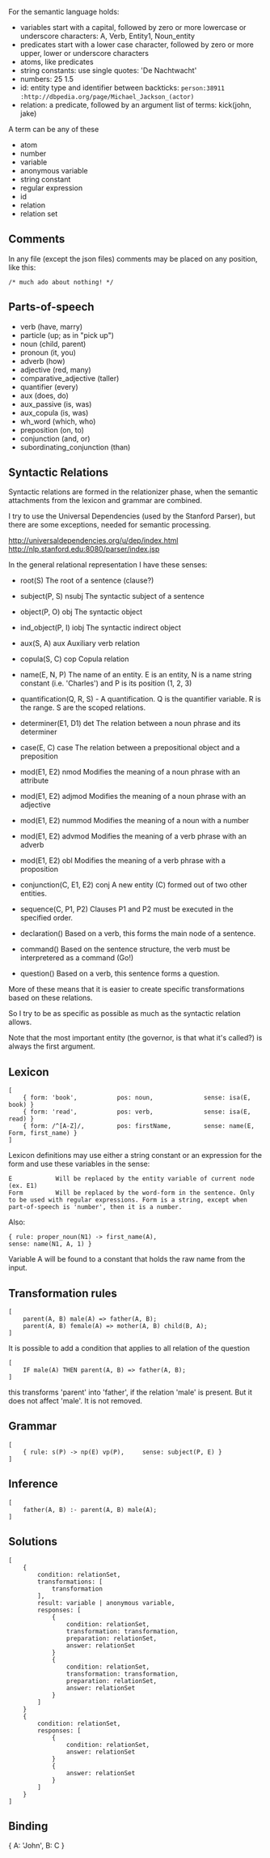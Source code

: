 For the semantic language holds:
 
 * variables start with a capital, followed by zero or more lowercase or underscore characters: A, Verb, Entity1, Noun_entity
 * predicates start with a lower case character, followed by zero or more upper, lower or underscore characters
 * atoms, like predicates
 * string constants: use single quotes: 'De Nachtwacht'
 * numbers: 25 1.5
* id: entity type and identifier between backticks: `person:38911` `:http://dbpedia.org/page/Michael_Jackson_(actor)`
 * relation: a predicate, followed by an argument list of terms: kick(john, jake)

 A term can be any of these

 * atom
 * number
 * variable
 * anonymous variable
 * string constant
 * regular expression
 * id
 * relation
 * relation set

## Comments

 In any file (except the json files) comments may be placed on any position, like this:

    /* much ado about nothing! */

## Parts-of-speech

* verb (have, marry)
* particle (up; as in "pick up")
* noun (child, parent)
* pronoun (it, you)
* adverb (how)
* adjective (red, many)
* comparative_adjective (taller)
* quantifier (every)
* aux (does, do)
* aux_passive (is, was)
* aux_copula (is, was)
* wh_word (which, who)
* preposition (on, to)
* conjunction (and, or)
* subordinating_conjunction (than)

## Syntactic Relations

Syntactic relations are formed in the relationizer phase, when the semantic attachments from the lexicon and grammar are combined.

I try to use the Universal Dependencies (used by the Stanford Parser), but there are some exceptions, needed for semantic processing.

http://universaldependencies.org/u/dep/index.html
http://nlp.stanford.edu:8080/parser/index.jsp

In the general relational representation I have these senses:

 * root(S)                              The root of a sentence (clause?)
 * subject(P, S)               nsubj    The syntactic subject of a sentence
 * object(P, O)                obj      The syntactic object
 * ind_object(P, I)            iobj     The syntactic indirect object
 * aux(S, A)                   aux      Auxiliary verb relation
 * copula(S, C)                cop      Copula relation
 * name(E, N, P)                        The name of an entity. E is an entity, N is a name string constant (i.e. 'Charles') and P is its position (1, 2, 3)
 * quantification(Q, R, S)     -        A quantification. Q is the quantifier variable. R is the range. S are the scoped relations. 
 * determiner(E1, D1)          det      The relation between a noun phrase and its determiner
 * case(E, C)                  case     The relation between a prepositional object and a preposition
 * mod(E1, E2)                 nmod     Modifies the meaning of a noun phrase with an attribute
 * mod(E1, E2)                 adjmod   Modifies the meaning of a noun phrase with an adjective
 * mod(E1, E2)                 nummod   Modifies the meaning of a noun with a number
 * mod(E1, E2)                 advmod   Modifies the meaning of a verb phrase with an adverb
 * mod(E1, E2)                 obl      Modifies the meaning of a verb phrase with a proposition
 * conjunction(C, E1, E2)      conj     A new entity (C) formed out of two other entities.
 * sequence(C, P1, P2)                  Clauses P1 and P2 must be executed in the specified order.                     

 * declaration()                        Based on a verb, this forms the main node of a sentence.
 * command()                            Based on the sentence structure, the verb must be interpretered as a command (Go!)
 * question()                           Based on a verb, this sentence forms a question.

More of these means that it is easier to create specific transformations based on these relations.

So I try to be as specific as possible as much as the syntactic relation allows.

Note that the most important entity (the governor, is that what it's called?) is always the first argument.

## Lexicon
 
    [
        { form: 'book',           pos: noun,              sense: isa(E, book) }
        { form: 'read',           pos: verb,              sense: isa(E, read) }
        { form: /^[A-Z]/,         pos: firstName,         sense: name(E, Form, first_name) }
    ]

Lexicon definitions may use either a string constant or an expression for the form and use these variables in the sense:

    E            Will be replaced by the entity variable of current node (ex. E1)
    Form         Will be replaced by the word-form in the sentence. Only to be used with regular expressions. Form is a string, except when part-of-speech is 'number', then it is a number.

Also: 

    { rule: proper_noun(N1) -> first_name(A),                               sense: name(N1, A, 1) }
    
Variable A will be found to a constant that holds the raw name from the input.

## Transformation rules

    [
        parent(A, B) male(A) => father(A, B);
        parent(A, B) female(A) => mother(A, B) child(B, A);
    ]

It is possible to add a condition that applies to all relation of the question

    [
        IF male(A) THEN parent(A, B) => father(A, B);
    ]

this transforms 'parent' into 'father', if the relation 'male' is present. But it does not affect 'male'. It is not removed.

## Grammar

    [
        { rule: s(P) -> np(E) vp(P),     sense: subject(P, E) }
    ]

## Inference

    [
        father(A, B) :- parent(A, B) male(A);
    ]

## Solutions

    [
        {
            condition: relationSet,
            transformations: [
                transformation
            ],
            result: variable | anonymous variable,
            responses: [
                {
                    condition: relationSet, 
                    transformation: transformation,
                    preparation: relationSet,
                    answer: relationSet
                }
                {
                    condition: relationSet, 
                    transformation: transformation,
                    preparation: relationSet,
                    answer: relationSet
                }
            ]
        } 
        {
            condition: relationSet,
            responses: [
                {
                    condition: relationSet, 
                    answer: relationSet
                }
                {
                    answer: relationSet
                }
            ]        
        }
    ]

## Binding

{
    A: 'John',
    B: C 
}
